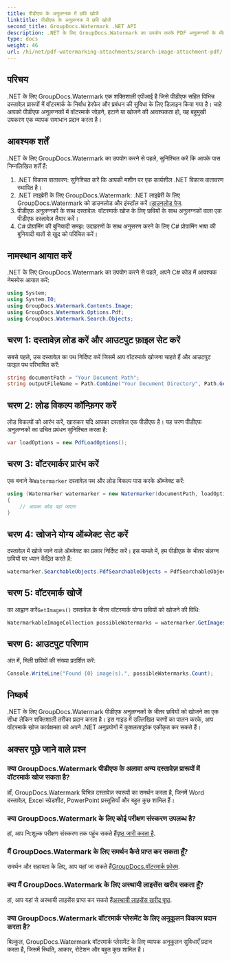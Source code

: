 ```yaml
---
title: पीडीएफ के अनुलग्नक में छवि खोजें
linktitle: पीडीएफ के अनुलग्नक में छवि खोजें
second_title: GroupDocs.Watermark .NET API
description: .NET के लिए GroupDocs.Watermark का उपयोग करके PDF अनुलग्नकों के भीतर छवियों को कुशलतापूर्वक खोजें। अपनी वॉटरमार्क प्रबंधन प्रक्रिया को सहजता से सरल बनाएं।
type: docs
weight: 46
url: /hi/net/pdf-watermarking-attachments/search-image-attachment-pdf/
---
```

## परिचय
.NET के लिए GroupDocs.Watermark एक शक्तिशाली एपीआई है जिसे पीडीएफ सहित विभिन्न दस्तावेज़ प्रारूपों में वॉटरमार्क के निर्बाध हेरफेर और प्रबंधन की सुविधा के लिए डिज़ाइन किया गया है। चाहे आपको पीडीएफ अनुलग्नकों में वॉटरमार्क जोड़ने, हटाने या खोजने की आवश्यकता हो, यह बहुमुखी उपकरण एक व्यापक समाधान प्रदान करता है।
## आवश्यक शर्तें
.NET के लिए GroupDocs.Watermark का उपयोग करने से पहले, सुनिश्चित करें कि आपके पास निम्नलिखित शर्तें हैं:
1. .NET विकास वातावरण: सुनिश्चित करें कि आपकी मशीन पर एक कार्यशील .NET विकास वातावरण स्थापित है।
2.  .NET लाइब्रेरी के लिए GroupDocs.Watermark: .NET लाइब्रेरी के लिए GroupDocs.Watermark को डाउनलोड और इंस्टॉल करें।[डाउनलोड पेज](https://releases.groupdocs.com/Watermark/net/).
3. पीडीएफ अनुलग्नकों के साथ दस्तावेज़: वॉटरमार्क खोज के लिए छवियों के साथ अनुलग्नकों वाला एक पीडीएफ दस्तावेज़ तैयार करें।
4. C# प्रोग्रामिंग की बुनियादी समझ: उदाहरणों के साथ अनुसरण करने के लिए C# प्रोग्रामिंग भाषा की बुनियादी बातों से खुद को परिचित करें।

## नामस्थान आयात करें
.NET के लिए GroupDocs.Watermark का उपयोग करने से पहले, अपने C# कोड में आवश्यक नेमस्पेस आयात करें:
```csharp
using System;
using System.IO;
using GroupDocs.Watermark.Contents.Image;
using GroupDocs.Watermark.Options.Pdf;
using GroupDocs.Watermark.Search.Objects;
```
## चरण 1: दस्तावेज़ लोड करें और आउटपुट फ़ाइल सेट करें
सबसे पहले, उस दस्तावेज़ का पथ निर्दिष्ट करें जिसमें आप वॉटरमार्क खोजना चाहते हैं और आउटपुट फ़ाइल पथ परिभाषित करें:
```csharp
string documentPath = "Your Document Path";
string outputFileName = Path.Combine("Your Document Directory", Path.GetFileName(documentPath));
```
## चरण 2: लोड विकल्प कॉन्फ़िगर करें
लोड विकल्पों को आरंभ करें, खासकर यदि आपका दस्तावेज़ एक पीडीएफ है। यह चरण पीडीएफ अनुलग्नकों का उचित प्रबंधन सुनिश्चित करता है:
```csharp
var loadOptions = new PdfLoadOptions();
```
## चरण 3: वॉटरमार्कर प्रारंभ करें
 एक बनाने के`Watermarker` दस्तावेज़ पथ और लोड विकल्प पास करके ऑब्जेक्ट करें:
```csharp
using (Watermarker watermarker = new Watermarker(documentPath, loadOptions))
{
    // आपका कोड यहां जाएगा
}
```
## चरण 4: खोजने योग्य ऑब्जेक्ट सेट करें
दस्तावेज़ में खोजे जाने वाले ऑब्जेक्ट का प्रकार निर्दिष्ट करें। इस मामले में, हम पीडीएफ़ के भीतर संलग्न छवियों पर ध्यान केंद्रित करते हैं:
```csharp
watermarker.SearchableObjects.PdfSearchableObjects = PdfSearchableObjects.AttachedImages;
```
## चरण 5: वॉटरमार्क खोजें
 का आह्वान करें`GetImages()` दस्तावेज़ के भीतर वॉटरमार्क योग्य छवियों को खोजने की विधि:
```csharp
WatermarkableImageCollection possibleWatermarks = watermarker.GetImages();
```
## चरण 6: आउटपुट परिणाम
अंत में, मिली छवियों की संख्या प्रदर्शित करें:
```csharp
Console.WriteLine("Found {0} image(s).", possibleWatermarks.Count);
```

## निष्कर्ष
.NET के लिए GroupDocs.Watermark पीडीएफ अनुलग्नकों के भीतर छवियों को खोजने का एक सीधा लेकिन शक्तिशाली तरीका प्रदान करता है। इस गाइड में उल्लिखित चरणों का पालन करके, आप वॉटरमार्क खोज कार्यक्षमता को अपने .NET अनुप्रयोगों में कुशलतापूर्वक एकीकृत कर सकते हैं।
## अक्सर पूछे जाने वाले प्रश्न
### क्या GroupDocs.Watermark पीडीएफ के अलावा अन्य दस्तावेज़ प्रारूपों में वॉटरमार्क खोज सकता है?
हाँ, GroupDocs.Watermark विभिन्न दस्तावेज़ स्वरूपों का समर्थन करता है, जिनमें Word दस्तावेज़, Excel स्प्रेडशीट, PowerPoint प्रस्तुतियाँ और बहुत कुछ शामिल हैं।
### क्या GroupDocs.Watermark के लिए कोई परीक्षण संस्करण उपलब्ध है?
 हां, आप नि:शुल्क परीक्षण संस्करण तक पहुंच सकते हैं[पृष्ठ जारी करता है](https://releases.groupdocs.com/).
### मैं GroupDocs.Watermark के लिए समर्थन कैसे प्राप्त कर सकता हूँ?
 समर्थन और सहायता के लिए, आप यहां जा सकते हैं[GroupDocs.वॉटरमार्क फ़ोरम](https://forum.groupdocs.com/c/watermark/19).
### क्या मैं GroupDocs.Watermark के लिए अस्थायी लाइसेंस खरीद सकता हूँ?
 हां, आप यहां से अस्थायी लाइसेंस प्राप्त कर सकते हैं[अस्थायी लाइसेंस खरीद पृष्ठ](https://purchase.groupdocs.com/temporary-license/).
### क्या GroupDocs.Watermark वॉटरमार्क प्लेसमेंट के लिए अनुकूलन विकल्प प्रदान करता है?
बिल्कुल, GroupDocs.Watermark वॉटरमार्क प्लेसमेंट के लिए व्यापक अनुकूलन सुविधाएँ प्रदान करता है, जिसमें स्थिति, आकार, रोटेशन और बहुत कुछ शामिल है।